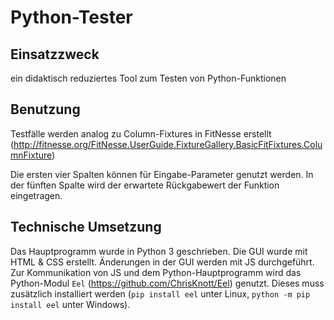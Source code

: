 # Python-Tester

## Einsatzzweck

ein didaktisch reduziertes Tool zum Testen von Python-Funktionen

## Benutzung

Testfälle werden analog zu Column-Fixtures in FitNesse erstellt (http://fitnesse.org/FitNesse.UserGuide.FixtureGallery.BasicFitFixtures.ColumnFixture)

Die ersten vier Spalten können für Eingabe-Parameter genutzt werden.
In der fünften Spalte wird der erwartete Rückgabewert der Funktion eingetragen.


## Technische Umsetzung

Das Hauptprogramm wurde in Python 3 geschrieben.
Die GUI wurde mit HTML & CSS erstellt.
Änderungen in der GUI werden mit JS durchgeführt.
Zur Kommunikation von JS und dem Python-Hauptprogramm wird das Python-Modul `Eel` (https://github.com/ChrisKnott/Eel) genutzt.
Dieses muss zusätzlich installiert werden (`pip install eel` unter Linux, `python -m pip install eel` unter Windows).